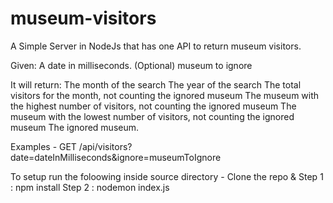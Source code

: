 # museum-visitors

A Simple Server in NodeJs that has one API to return museum visitors.

Given:
A date in milliseconds.
(Optional) museum to ignore

It will return:
The month of the search
The year of the search
The total visitors for the month, not counting the ignored museum
The museum with the highest number of visitors, not counting the ignored museum
The museum with the lowest number of visitors, not counting the ignored museum
The ignored museum.

Examples -
GET /api/visitors?date=dateInMilliseconds&ignore=museumToIgnore

To setup run the foloowing inside source directory -
Clone the repo &
Step 1 :  npm install 
Step 2 : nodemon index.js

